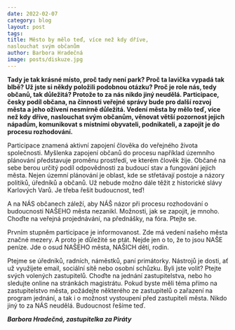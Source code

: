 ```yaml
---
date: 2022-02-07
category: blog
layout: post
tags: 
title: Město by mělo teď, více než kdy dříve, 
naslouchat svým občanům
author: Barbora Hradečná
image: posts/diskuze.jpg
---
```

**Tady je tak krásné místo, proč tady není park? Proč ta lavička vypadá tak blbě? Už jste si někdy položili podobnou otázku? Proč je role nás, tedy občanů, tak důležitá? Protože to za nás nikdo jiný neudělá. Participace, česky podíl občana, na činnosti veřejné správy bude pro další rozvoj města a jeho oživení nesmírně důležitá. Vedení města by mělo teď, více než kdy dříve, naslouchat svým občanům, věnovat větší pozornost jejich nápadům, komunikovat s místními obyvateli, podnikateli, a zapojit je do procesu rozhodování.**

Participace znamená aktivní zapojení člověka do veřejného života společnosti. Myšlenka zapojení občanů do procesu například územního plánování představuje proměnu prostředí, ve kterém člověk žije. Občané na sebe berou určitý podíl odpovědnosti za budoucí stav a fungování jejich města. Nejen územní plánování je oblast, kde se střetávají postoje a názory politiků, úředníků a občanů. Už nebude možno dále těžit z historické slávy Karlových Varů. Je třeba řešit budoucnost, teď!

A na NÁS občanech záleží, aby NÁŠ názor při procesu rozhodování o budoucnosti NAŠEHO města nezanikl. Možnosti, jak se zapojit, je mnoho. Choďte na veřejná projednávání, na přednášky, na fóra. Ptejte se.

Prvním stupněm participace je informovanost. Zde má vedení našeho města značné mezery. A proto je důležité se ptát. Nejde jen o to, že to jsou NAŠE peníze. Jde o osud NAŠEHO města, NAŠICH dětí, rodin.

Ptejme se úředníků, radních, náměstků, paní primátorky. Nástrojů je dosti, ať už využijete email, sociální sítě nebo osobní schůzku. Byli jste volit? Ptejte svých volených zastupitelů. Choďte na jednání zastupitelstva, nebo ho sledujte online na stránkách magistrátu. Pokud byste měli téma přímo na zastupitelstvo města, požádejte některého ze zastupitelů o zařazení na program jednání, a tak i o možnost vystoupení před zastupiteli města. Nikdo jiný to za NÁS neudělá. Budoucnost řešíme teď.

***Barbora Hradečná, zastupitelka za Piráty***
